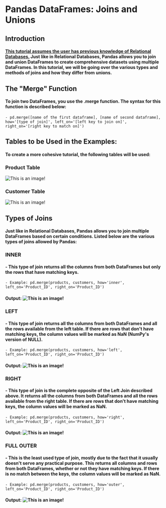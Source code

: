 # Pandas DataFrames: Joins and Unions
## Introduction
#### <ins>This tutorial assumes the user has previous knowledge of Relational Databases.</ins> Just like in Relational Databases, Pandas allows you to join and union DataFrames to create comprehensive datasets using multiple DataFrames. In this tutorial, we will be going over the various types and methods of joins and how they differ from unions.
## The "Merge" Function
#### To join two DataFrames, you use the .merge function. The syntax for this function is described below:
    - pd.merge([name of the first dataframe], [name of second dataframe], how='[type of join]', left_on='[left key to join on]', right_on='[right key to match on]')
## Tables to be Used in the Examples:
#### To create a more cohesive tutorial, the following tables will be used:
### Product Table
![This is an image!](https://cdn.analyticsvidhya.com/wp-content/uploads/2020/02/jip1.png)
### Customer Table
![This is an image!](https://cdn.analyticsvidhya.com/wp-content/uploads/2020/02/jip2.png)
## Types of Joins
#### Just like in Relational Databases, Pandas allows you to join multiple DataFrames based on certain conditions. Listed below are the various types of joins allowed by Pandas:
### INNER
#### - This type of join returns all the columns from both DataFrames but only the rows that have matching keys.
    - Example: pd.merge(products, customers, how='inner', left_on='Product_ID', right_on='Product_ID')
#### Output: ![This is an image!](https://cdn.analyticsvidhya.com/wp-content/uploads/2020/02/jip3.png)
### LEFT
#### - This type of join returns all the columns from both DataFrames and all the rows available from the left table. If there are rows that don't have matching keys, the column values will be marked as NaN (NumPy's version of NULL).
    - Example: pd.merge(products, customers, how='left', left_on='Product_ID', right_on='Product_ID')
#### Output: ![This is an image!](https://cdn.analyticsvidhya.com/wp-content/uploads/2020/02/jip8.png)
### RIGHT
#### - This type of join is the complete opposite of the Left Join described above. It returns all the columns from both DataFrames and all the rows available from the right table. If there are rows that don't have matching keys, the column values will be marked as NaN.
    - Example: pd.merge(products, customers, how='right', left_on='Product_ID', right_on='Product_ID')
#### Output: ![This is an image!](https://cdn.analyticsvidhya.com/wp-content/uploads/2020/02/jip9.png)
### FULL OUTER
#### - This is the least used type of join, mostly due to the fact that it usually doesn't serve any practical purpose. This returns all columns and rows from both DataFrames, whether or not they have matching keys. If there is no match between the keys, the column values will be marked as NaN.
    - Example: pd.merge(products, customers, how='outer', left_on='Product_ID', right_on='Product_ID')
#### Output: ![This is an image!](https://cdn.analyticsvidhya.com/wp-content/uploads/2020/02/jip6-e1582610938663.png)
